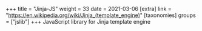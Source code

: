 +++
title = "Jinja-JS"
weight = 33
date = 2021-03-06
[extra]
link = "https://en.wikipedia.org/wiki/Jinja_(template_engine)"
[taxonomies]
groups = ["jslib"]
+++
JavaScript library for Jinja template engine

